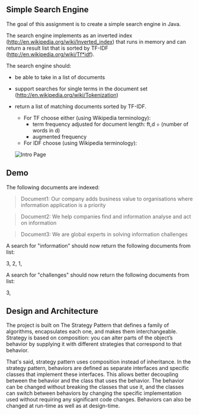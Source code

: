 ## Simple Search Engine

The goal of this assignment is to create a simple search engine in Java. 

The search engine implements as an inverted index (http://en.wikipedia.org/wiki/Inverted_index) that runs in memory and can return a result list that is sorted by TF-IDF (http://en.wikipedia.org/wiki/Tf*idf).

The search engine should:
  - be able to take in a list of documents
  - support searches for single terms in the document set (http://en.wikipedia.org/wiki/Tokenization)
  - return a list of matching documents sorted by TF-IDF.
    - For TF choose either (using Wikipedia terminology):  
        - term frequency adjusted for document length: ft,d ÷ (number of words in d)
        - augmented frequency
    - For IDF choose (using Wikipedia terminology):


     ![Intro Page](https://wikimedia.org/api/rest_v1/media/math/render/svg/ac67bc0f76b5b8e31e842d6b7d28f8949dab7937)
     
## Demo

The following documents are indexed: 

> Document1: Our company adds business value to organisations where information application is a priority

> Document2: We help companies find and information analyse and act on information

> Document3: We are global experts in solving information challenges

A search for "information" should now return the following documents from list:

3, 2, 1, 

A search for "challenges" should now return the following documents from list:

3, 
     

## Design and Architecture

The project is built on The Strategy Pattern that defines a family of algorithms, encapsulates each one, and makes them interchangeable. 
Strategy is based on composition: you can alter parts of the object’s behavior by supplying it with different strategies that correspond to that behavior.

That's said, strategy pattern uses composition instead of inheritance. In the strategy pattern, behaviors are defined as separate interfaces and specific classes that implement these interfaces. 
This allows better decoupling between the behavior and the class that uses the behavior. The behavior can be changed without breaking the classes that use it, and the classes can switch between behaviors by changing the specific implementation used without requiring any significant code changes. Behaviors can also be changed at run-time as well as at design-time.
